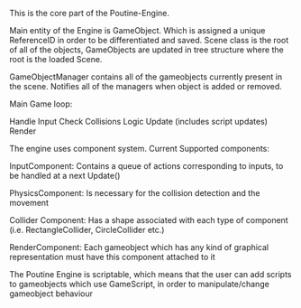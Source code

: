 This is the core part of the Poutine-Engine.

Main entity of the Engine is GameObject. Which is assigned a unique ReferenceID in order to be differentiated and saved.
Scene class is the root of all of the objects, GameObjects are updated in tree structure where the root is the loaded Scene.

GameObjectManager contains all of the gameobjects currently present in the scene. Notifies all of the managers when object is added or removed.

Main Game loop:

Handle Input
Check Collisions
Logic Update (includes script updates)
Render

The engine uses component system. Current Supported components:

InputComponent:
  Contains a queue of actions corresponding to inputs, to be handled at a next Update()
  
PhysicsComponent:
  Is necessary for the collision detection and the movement
  
Collider Component:
  Has a shape associated with each type of component (i.e. RectangleCollider, CircleCollider etc.)
  
RenderComponent:
  Each gameobject which has any kind of graphical representation must have this component attached to it
  
  
The Poutine Engine is scriptable, which means that the user can add scripts to gameobjects which use GameScript, in order to manipulate/change gameobject behaviour
